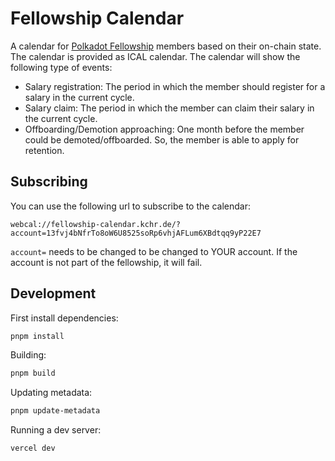 # Fellowship Calendar

A calendar for [Polkadot Fellowship](https://github.com/polkadot-fellows/) members based on their on-chain state. The calendar is provided as ICAL calendar. The calendar will show the following type of events:

- Salary registration: The period in which the member should register for a salary in the current cycle.
- Salary claim: The period in which the member can claim their salary in the current cycle.
- Offboarding/Demotion approaching: One month before the member could be demoted/offboarded. So, the member is able to apply for retention.

## Subscribing

You can use the following url to subscribe to the calendar:
```
webcal://fellowship-calendar.kchr.de/?account=13fvj4bNfrTo8oW6U8525soRp6vhjAFLum6XBdtqq9yP22E7
```

`account=` needs to be changed to be changed to YOUR account. If the account is not part of the fellowship, it will fail.

## Development

First install dependencies:
```sh
pnpm install
```

Building:
```sh
pnpm build
```

Updating metadata:
```sh
pnpm update-metadata
```

Running a dev server:
```sh
vercel dev
```
